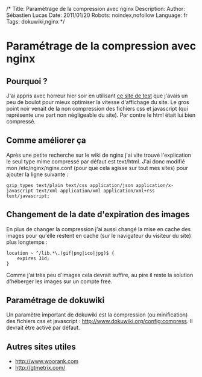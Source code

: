 /*
Title: Paramétrage de la compression avec nginx
Description: 
Author: Sébastien Lucas
Date: 2011/01/20
Robots: noindex,nofollow
Language: fr
Tags: dokuwiki,nginx
*/
# Paramétrage de la compression avec nginx

## Pourquoi ?
J'ai appris avec horreur hier soir en utilisant [ce site de test](http://www.webpagetest.org) que j'avais un peu de boulot pour mieux optimiser la vitesse d'affichage du site. Le gros point noir venait de la non compression des fichiers css et javascript (qui représente une part non négligeable du site). Par contre le html était lui bien compressé.

## Comme améliorer ça

Après une petite recherche sur le wiki de nginx j'ai vite trouvé l'explication le seul type mime compressé par défaut est text/html. J'ai donc modifié mon /etc/nginx/nginx.conf (pour que cela agisse sur tout mes sites) pour ajouter la ligne suivante : 
```
gzip_types text/plain text/css application/json application/x-javascript text/xml application/xml application/xml+rss text/javascript;
```

## Changement de la date d'expiration des images

En plus de changer la compression j'ai aussi changé la mise en cache des images pour qu'elle restent en cache (sur le navigateur du visiteur du site) plus longtemps :
```
location ~ ^/lib.*\.(gif|png|ico|jpg)$ {
    expires 31d;
}
```
Comme j'ai très peu d'images cela devrait suffire, au pire il reste la solution d'héberger les images sur un compte free.

## Paramétrage de dokuwiki

Un paramètre important de dokuwiki est la compression (ou minification) des fichiers css et javascript : http://www.dokuwiki.org/config:compress. Il devrait être activé par défaut.

## Autres sites utiles

*	http://www.woorank.com
*	http://gtmetrix.com/



